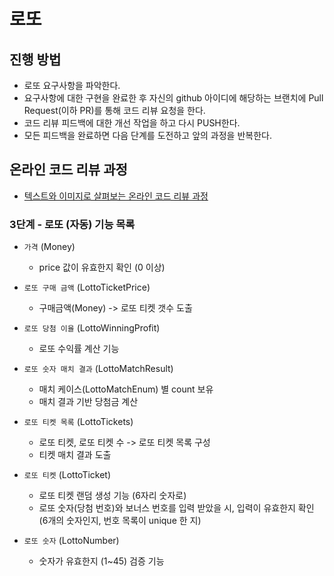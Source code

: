 # 로또
## 진행 방법
* 로또 요구사항을 파악한다.
* 요구사항에 대한 구현을 완료한 후 자신의 github 아이디에 해당하는 브랜치에 Pull Request(이하 PR)를 통해 코드 리뷰 요청을 한다.
* 코드 리뷰 피드백에 대한 개선 작업을 하고 다시 PUSH한다.
* 모든 피드백을 완료하면 다음 단계를 도전하고 앞의 과정을 반복한다.

## 온라인 코드 리뷰 과정
* [텍스트와 이미지로 살펴보는 온라인 코드 리뷰 과정](https://github.com/next-step/nextstep-docs/tree/master/codereview)

### 3단계 - 로또 (자동) 기능 목록

- `가격` (Money)
    - price 값이 유효한지 확인 (0 이상)


- `로또 구매 금액` (LottoTicketPrice)
    - 구매금액(Money) -> 로또 티켓 갯수 도출


- `로또 당첨 이율` (LottoWinningProfit)
    - 로또 수익률 계산 기능


- `로또 숫자 매치 결과` (LottoMatchResult)
    - 매치 케이스(LottoMatchEnum) 별 count 보유
    - 매치 결과 기반 당첨금 계산 


- `로또 티켓 목록` (LottoTickets)
    - 로또 티켓, 로또 티켓 수 -> 로또 티켓 목록 구성
    - 티켓 매치 결과 도출


- `로또 티켓` (LottoTicket)
    - 로또 티켓 랜덤 생성 기능 (6자리 숫자로)
    - 로또 숫자(당첨 번호)와 보너스 번호를 입력 받았을 시, 입력이 유효한지 확인 (6개의 숫자인지, 번호 목록이 unique 한 지)


- `로또 숫자` (LottoNumber)
    - 숫자가 유효한지 (1~45) 검증 기능